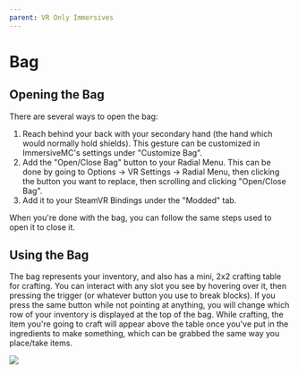 ```yaml
---
parent: VR Only Immersives
---
```


# Bag

## Opening the Bag

There are several ways to open the bag:

1. Reach behind your back with your secondary hand (the hand which would normally hold shields). This gesture can be customized in ImmersiveMC's settings under "Customize Bag".
2. Add the "Open/Close Bag" button to your Radial Menu. This can be done by going to Options -> VR Settings -> Radial Menu, then clicking the button you want to replace, then scrolling and clicking "Open/Close Bag".
3. Add it to your SteamVR Bindings under the "Modded" tab.

When you're done with the bag, you can follow the same steps used to open it to close it.

## Using the Bag

The bag represents your inventory, and also has a mini, 2x2 crafting table for crafting. You can interact with any slot you see by hovering over it, then pressing the trigger (or whatever button you use to break blocks). If you press the same button while not pointing at anything, you will change which row of your inventory is displayed at the top of the bag. While crafting, the item you're going to craft will appear above the table once you've put in the ingredients to make something, which can be grabbed the same way you place/take items.

![](/gif/bag_vr.gif)